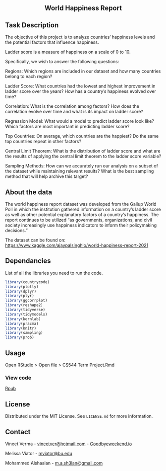 <h2 align="center">World Happiness Report</h2>


## Task Description

The objective of this project is to analyze countries’ happiness levels and the potential factors that influence happiness.

Ladder score is a measure of happiness on a scale of 0 to 10.

Specifically, we wish to answer the following questions:

Regions: Which regions are included in our dataset and how many countries belong to each region?

Ladder Score: What countries had the lowest and highest improvement in ladder score over the years? How has a country’s happiness evolved over time?

Correlation: What is the correlation among factors? How does the correlation evolve over time and what is its impact on ladder score?

Regression Model: What would a model to predict ladder score look like? Which factors are most important in predicting ladder score?

Top Countries: On average, which countries are the happiest? Do the same top countries repeat in other factors?

Central Limit Theorem: What is the distribution of ladder score and what are the results of applying the central limit theorem to the ladder score variable?

Sampling Methods: How can we accurately run our analysis on a subset of the dataset while maintaining relevant results? What is the best sampling method that will help archive this target?


## About the data

The world happiness report dataset was developed from the Gallup World Poll in which the institution gathered information on a country’s ladder score as well as other potential explanatory factors of a country’s happiness. The report continues to be utilized “as governments, organizations, and civil society increasingly use happiness indicators to inform their policymaking decisions.”

The dataset can be found on: https://www.kaggle.com/ajaypalsinghlo/world-happiness-report-2021

## Dependancies

List of all the libraries you need to run the code.

  ```r
  library(countrycode)
library(plotly)
library(dplyr)
library(plyr)
library(ggcorrplot)
library(reshape2)
library(tidyverse)
library(tidymodels)
library(kernlab)
library(pracma)
library(knitr)
library(sampling)
library(prob)
  ```

## Usage

Open RStudio > Open file > CS544 Term Project.Rmd

### View code

[Rpub](https://rpubs.com/vineetver/864822)

## License

Distributed under the MIT License. See `LICENSE.md` for more information.


## Contact

Vineet Verma - vineetver@hotmail.com - [Goodbyeweekend.io](https://www.goodbyeweekend.io/)

Melissa Viator - mviator@bu.edu

Mohammed Alshaalan - m.a.sh3lan@gmail.com
